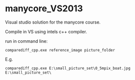 # manycore_VS2013
Visual studio solution for the manycore course.

Compile in VS using intels c++ compiler.

run in command line:
```
comparediff_cpp.exe reference_image picture_folder
```
E.g.
```
comparediff_cpp.exe E:\small_picture_set\0_5mpix_boat.jpg E:\small_picture_set\
```
